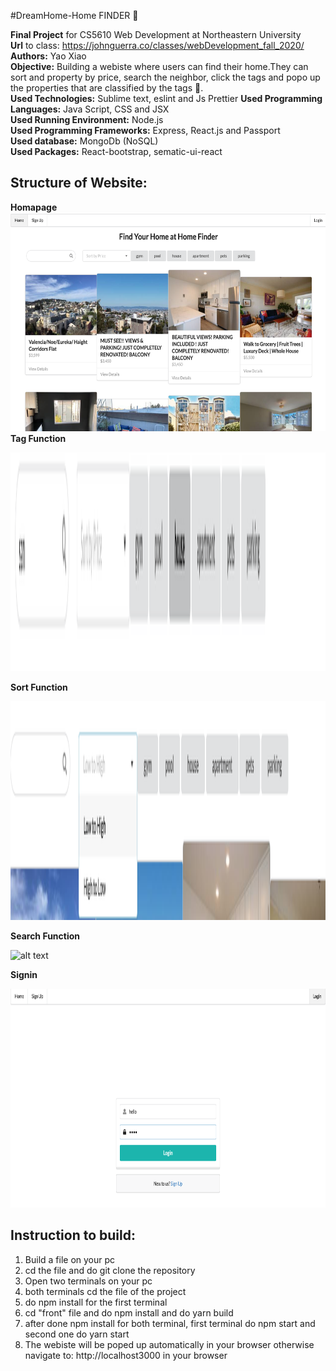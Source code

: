 #DreamHome-Home FINDER :rainbow:

**Final Project** for CS5610 Web Development at Northeastern University <br />
**Url** to class: https://johnguerra.co/classes/webDevelopment_fall_2020/<br />
**Authors:** Yao Xiao<br />
**Objective:**  Building a webiste  where users can find their home.They can sort and property by price, search the neighbor, click the tags and popo up the properties that are classified by the tags  :rainbow:.<br />
**Used Technologies:** Sublime text, eslint and Js Prettier 
**Used Programming Languages:** Java Script, CSS and JSX <br />
**Used Running Environment:** Node.js <br />
**Used Programming Frameworks:** Express, React.js and Passport <br />
**Used database:** MongoDb (NoSQL) <br />
**Used Packages:** React-bootstrap, sematic-ui-react <br />

**Structure of Website:**
----------------------------------------------------------------------------------------------------------------------------------------
**Homapage**<br />
<img src="https://github.com/XIAOYAO9602/homefinder/blob/master/homepage.png" alt="alt text" width="750" height="350"><br />
**Tag Function**

<img src="https://github.com/XIAOYAO9602/homefinder/blob/master/tags.png" alt="alt text" width="750" height="350">

**Sort Function**

<img src="https://github.com/XIAOYAO9602/homefinder/blob/master/sort.png" alt="alt text" width="750" height="350">

**Search Function**

<img src="https://github.com/XIAOYAO9602/homefinder/blob/master/search.pngg" alt="alt text" width="750" height="350">

**Signin**

<img src="https://github.com/XIAOYAO9602/homefinder/blob/master/login.png" alt="alt text" width="750" height="350">

**Instruction to build:**
-------------------------------------------------------------------------------------------------------------------------------------------------------------------------------
1. Build a file on your pc <br />
2. cd the file and do git clone the repository <br />
3. Open two terminals on your pc <br />
4. both terminals cd the file of the project <br />
5. do npm install for the first terminal <br />
6. cd "front" file and do npm install and do yarn build <br />
7. after done npm install for both terminal, first terminal do npm start and second one do yarn start <br />
8. The webiste will be poped up automatically in your browser otherwise navigate to: http://localhost3000 in your browser <br />


